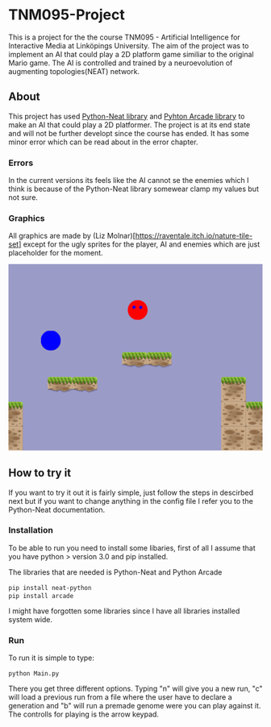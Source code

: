 # TNM095-Project
This is a project for the the course TNM095 - Artificial Intelligence for Interactive Media at Linköpings University. The aim of the project was to implement an AI that could play a 2D platform game similiar to the original Mario game. The AI is controlled and trained by a neuroevolution of augmenting topologies(NEAT) network. 

## About
This project has used [Python-Neat library](https://neat-python.readthedocs.io/en/latest/index.html) and [Pyhton Arcade library](http://arcade.academy/index.html) to make an AI that could play a 2D platformer. The project is at its end state and will not be further developt since the course has ended. It has some minor error which can be read about in the error chapter.

### Errors
In the current versions its feels like the AI cannot se the enemies which I think is because of the Python-Neat library somewear clamp my values but not sure.

### Graphics
All graphics are made by (Liz Molnar)[https://raventale.itch.io/nature-tile-set] except for the ugly sprites for the player, AI and enemies which are just placeholder for the moment.

![Test](https://github.com/Olssdani/TNM095-Project/blob/master/game.png?raw=true "Title")


## How to try it
If you want to try it out it is fairly simple, just follow the steps in descirbed next but if you want to change anything in the config file I refer you to the Python-Neat documentation. 
### Installation
To be able to run you need to install some libaries, first of all I assume that you have python > version 3.0 and pip installed.

The libraries that are needed is Python-Neat and Python Arcade
```
pip install neat-python
pip install arcade
```
I might have forgotten some libraries since I have all libraries installed system wide.

### Run
To run it is simple to type:
```
python Main.py
```
There you get three different options. Typing "n" will give you a new run, "c" will load a previous run from a file where the user have to declare a generation and "b" will run a premade genome were you can play against it.
The controlls for playing is the arrow keypad.
